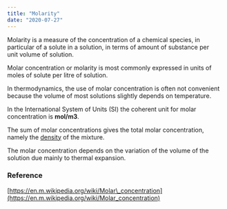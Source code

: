 ```yaml
---
title: "Molarity"
date: "2020-07-27"
---
```


Molarity is a measure of the concentration of a chemical species, in particular of a solute in a solution, in terms of amount of substance per unit volume of solution. 

Molar concentration or molarity is most commonly expressed in units of moles of solute per litre of solution.

In thermodynamics, the use of molar concentration is often not convenient because the volume of most solutions slightly depends on temperature.

In the International System of Units (SI) the coherent unit for molar concentration is **mol/m3**. 

The sum of molar concentrations gives the total molar concentration, namely the [density](https://chemistdictionary.com/density/) of the mixture.

The molar concentration depends on the variation of the volume of the solution due mainly to thermal expansion.

### Reference

[https://en.m.wikipedia.org/wiki/Molar\_concentration](https://en.m.wikipedia.org/wiki/Molar_concentration)
